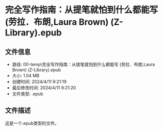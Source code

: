 ﻿# 完全写作指南：从提笔就怕到什么都能写 (劳拉．布朗,Laura Brown) (Z-Library).epub

## 文件信息
- 路径: 00-temp\完全写作指南：从提笔就怕到什么都能写 (劳拉．布朗,Laura Brown) (Z-Library).epub
- 大小: 1.04 MB
- 创建时间: 2024/4/11 9:21:19
- 最后修改时间: 2024/4/11 9:21:20
- 文件类型: .epub

## 文件描述
这是一个.epub类型的文件。

